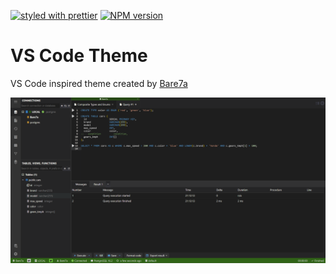 [![styled with prettier](https://img.shields.io/badge/styled_with-prettier-ff69b4.svg)](https://github.com/prettier/prettier)
[![NPM version](https://img.shields.io/npm/v/dbgate-plugin-vscode-theme.svg)](https://www.npmjs.com/package/dbgate-plugin-vscode-theme)

# VS Code Theme

VS Code inspired theme created by [Bare7a](https://github.com/bare7a/dbgate-plugin-vs-code-theme)

![Preview VS Code Theme](https://raw.githubusercontent.com/Bare7a/dbgate-plugin-vscode-theme/master/preview.png)
